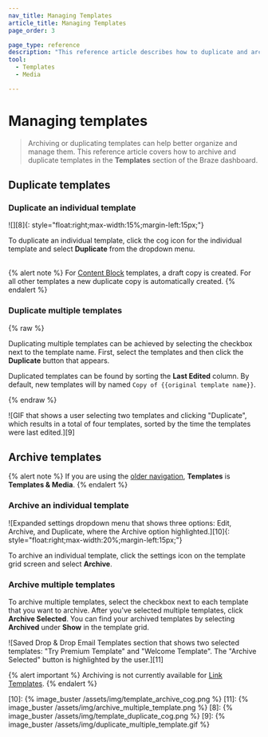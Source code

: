 ```yaml
---
nav_title: Managing Templates
article_title: Managing Templates
page_order: 3

page_type: reference
description: "This reference article describes how to duplicate and archive templates in the Templates & Media section of the Braze dashboard."
tool:
  - Templates
  - Media

---
```


# Managing templates

> Archiving or duplicating templates can help better organize and manage them. This reference article covers how to archive and duplicate templates in the **Templates** section of the Braze dashboard.

## Duplicate templates

### Duplicate an individual template

![][8]{: style="float:right;max-width:15%;margin-left:15px;"}

To duplicate an individual template, click the <i class="fas fa-cog"></i> cog icon for the individual template and select **Duplicate** from the dropdown menu.
<br><br>

{% alert note %}
For [Content Block]({{site.baseurl}}/user_guide/engagement_tools/templates_and_media/content_blocks/) templates, a draft copy is created. For all other templates a new duplicate copy is automatically created.
{% endalert %}

### Duplicate multiple templates

{% raw %}

Duplicating multiple templates can be achieved by selecting the checkbox next to the template name. First, select the templates and then click the **Duplicate** button that appears.

Duplicated templates can be found by sorting the **Last Edited** column. By default, new templates will by named `Copy of {{original template name}}`.

{% endraw %}

![GIF that shows a user selecting two templates and clicking "Duplicate", which results in a total of four templates, sorted by the time the templates were last edited.][9]

## Archive templates

{% alert note %}
If you are using the [older navigation]({{site.baseurl}}/navigation), **Templates** is **Templates & Media**.
{% endalert %}

### Archive an individual template

![Expanded settings dropdown menu that shows three options: Edit, Archive, and Duplicate, where the Archive option highlighted.][10]{: style="float:right;max-width:20%;margin-left:15px;"}

To archive an individual template, click the settings icon on the template grid screen and select **Archive**.

### Archive multiple templates

To archive multiple templates, select the checkbox next to each template that you want to archive. After you've selected multiple templates, click **Archive Selected**. You can find your archived templates by selecting **Archived** under **Show** in the template grid.

![Saved Drop & Drop Email Templates section that shows two selected templates: "Try Premium Template" and "Welcome Template". The "Archive Selected" button is highlighted by the user.][11]

{% alert important %}
Archiving is not currently available for [Link Templates]({{site.baseurl}}/user_guide/message_building_by_channel/email/link_templates/#link-templates).
{% endalert %}

[10]: {% image_buster /assets/img/template_archive_cog.png %}
[11]: {% image_buster /assets/img/archive_multiple_template.png %}
[8]: {% image_buster /assets/img/template_duplicate_cog.png %}
[9]: {% image_buster /assets/img/duplicate_multiple_template.gif %}